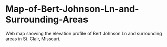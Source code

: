 # Map-of-Bert-Johnson-Ln-and-Surrounding-Areas
Web map showing the elevation profile of Bert Johnson Ln and surrounding areas in St. Clair, Missouri.
